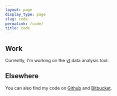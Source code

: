 ```yaml
---
layout: page
display_type: page
slug: code
permalink: /code/
title: code
---
```

## Work

Currently, I'm working on the [yt](https://bitbucket.org/yt_analysis/yt) data analysis tool.

## Elsewhere

You can also find my code on [Github](https://github.com/0x414A) and [Bitbucket](https://bitbucket.org/0x414A).
